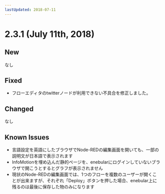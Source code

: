 ```yaml
---
lastUpdated: 2018-07-11
---
```


# 2.3.1 (July 11th, 2018)

## New

なし

## Fixed

- フローエディタのtwitterノードが利用できない不具合を修正しました。

## Changed

なし

## Known Issues

* 言語設定を英語にしたブラウザでNode-REDの編集画面を開いても、一部の説明文が日本語で表示されます
* InfoMotionを埋め込んだ静的ページを、enebularにログインしていないブラウザで開こうとするとグラフが表示されません
* 現状のNode-REDの編集画面では、1つのフローを複数のユーザーが開くことが出来ますが、それぞれ「Deploy」ボタンを押した場合、enebular上に残るのは最後に保存した物のみになります